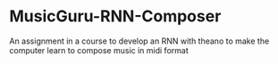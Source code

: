 # MusicGuru-RNN-Composer
An assignment in a course to develop an RNN with theano to make the computer learn to compose music in midi format
